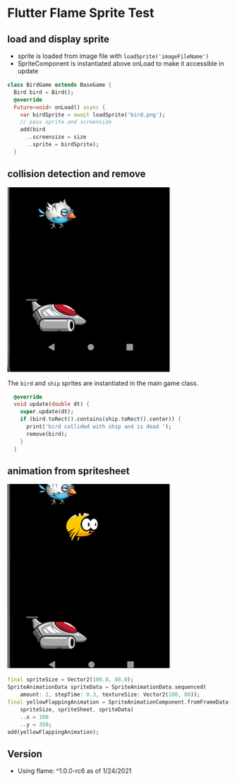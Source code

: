 # Flutter Flame Sprite Test

## load and display sprite

* sprite is loaded from image file with `loadSprite('imageFileName')`
* SpriteComponent is instantiated above onLoad to make it accessible in update


```dart
class BirdGame extends BaseGame {
  Bird bird = Bird();
  @override
  Future<void> onLoad() async {
    var birdSprite = await loadSprite('bird.png');
    // pass sprite and screensize
    add(bird
      ..screensize = size
      ..sprite = birdSprite);
  }
  ```

## collision detection and remove

![collision](doc/screenshot_2021_01_24.gif)

The `bird` and `ship` sprites are instantiated in the main game class.

```dart
  @override
  void update(double dt) {
    super.update(dt);
    if (bird.toRect().contains(ship.toRect().center)) {
      print('bird collided with ship and is dead ');
      remove(bird);
    }
  }
```

## animation from spritesheet

![animation](doc/screenshot_2021_01_24_part2.gif)

```dart
final spriteSize = Vector2(100.0, 88.0);
SpriteAnimationData spriteData = SpriteAnimationData.sequenced(
    amount: 2, stepTime: 0.3, textureSize: Vector2(100, 88));
final yellowFlappingAnimation = SpriteAnimationComponent.fromFrameData(
    spriteSize, spriteSheet, spriteData)
    ..x = 100
    ..y = 350;
add(yellowFlappingAnimation);
```


## Version

* Using flame: ^1.0.0-rc6 as of 1/24/2021
